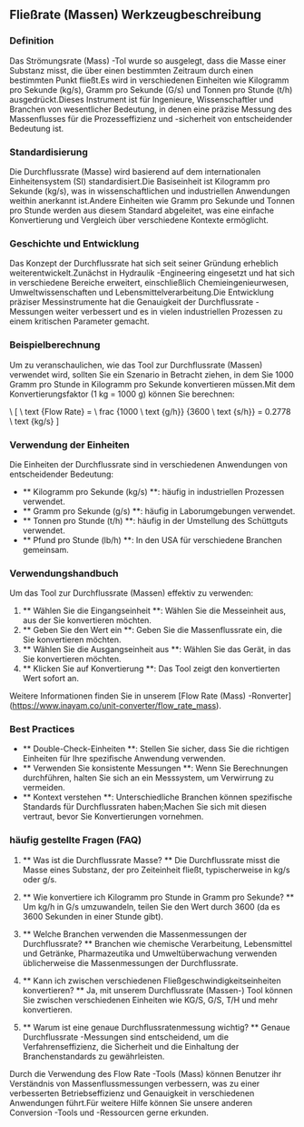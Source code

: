 ## Fließrate (Massen) Werkzeugbeschreibung

### Definition
Das Strömungsrate (Mass) -Tol wurde so ausgelegt, dass die Masse einer Substanz misst, die über einen bestimmten Zeitraum durch einen bestimmten Punkt fließt.Es wird in verschiedenen Einheiten wie Kilogramm pro Sekunde (kg/s), Gramm pro Sekunde (G/s) und Tonnen pro Stunde (t/h) ausgedrückt.Dieses Instrument ist für Ingenieure, Wissenschaftler und Branchen von wesentlicher Bedeutung, in denen eine präzise Messung des Massenflusses für die Prozesseffizienz und -sicherheit von entscheidender Bedeutung ist.

### Standardisierung
Die Durchflussrate (Masse) wird basierend auf dem internationalen Einheitensystem (SI) standardisiert.Die Basiseinheit ist Kilogramm pro Sekunde (kg/s), was in wissenschaftlichen und industriellen Anwendungen weithin anerkannt ist.Andere Einheiten wie Gramm pro Sekunde und Tonnen pro Stunde werden aus diesem Standard abgeleitet, was eine einfache Konvertierung und Vergleich über verschiedene Kontexte ermöglicht.

### Geschichte und Entwicklung
Das Konzept der Durchflussrate hat sich seit seiner Gründung erheblich weiterentwickelt.Zunächst in Hydraulik -Engineering eingesetzt und hat sich in verschiedene Bereiche erweitert, einschließlich Chemieingenieurwesen, Umweltwissenschaften und Lebensmittelverarbeitung.Die Entwicklung präziser Messinstrumente hat die Genauigkeit der Durchflussrate -Messungen weiter verbessert und es in vielen industriellen Prozessen zu einem kritischen Parameter gemacht.

### Beispielberechnung
Um zu veranschaulichen, wie das Tool zur Durchflussrate (Massen) verwendet wird, sollten Sie ein Szenario in Betracht ziehen, in dem Sie 1000 Gramm pro Stunde in Kilogramm pro Sekunde konvertieren müssen.Mit dem Konvertierungsfaktor (1 kg = 1000 g) können Sie berechnen:

\ [
\ text {Flow Rate} = \ frac {1000 \ text {g/h}} {3600 \ text {s/h}} = 0.2778 \ text {kg/s}
\]

### Verwendung der Einheiten
Die Einheiten der Durchflussrate sind in verschiedenen Anwendungen von entscheidender Bedeutung:
- ** Kilogramm pro Sekunde (kg/s) **: häufig in industriellen Prozessen verwendet.
- ** Gramm pro Sekunde (g/s) **: häufig in Laborumgebungen verwendet.
- ** Tonnen pro Stunde (t/h) **: häufig in der Umstellung des Schüttguts verwendet.
- ** Pfund pro Stunde (lb/h) **: In den USA für verschiedene Branchen gemeinsam.

### Verwendungshandbuch
Um das Tool zur Durchflussrate (Massen) effektiv zu verwenden:
1. ** Wählen Sie die Eingangseinheit **: Wählen Sie die Messeinheit aus, aus der Sie konvertieren möchten.
2. ** Geben Sie den Wert ein **: Geben Sie die Massenflussrate ein, die Sie konvertieren möchten.
3. ** Wählen Sie die Ausgangseinheit aus **: Wählen Sie das Gerät, in das Sie konvertieren möchten.
4. ** Klicken Sie auf Konvertierung **: Das Tool zeigt den konvertierten Wert sofort an.

Weitere Informationen finden Sie in unserem [Flow Rate (Mass) -Ronverter] (https://www.inayam.co/unit-converter/flow_rate_mass).

### Best Practices
- ** Double-Check-Einheiten **: Stellen Sie sicher, dass Sie die richtigen Einheiten für Ihre spezifische Anwendung verwenden.
- ** Verwenden Sie konsistente Messungen **: Wenn Sie Berechnungen durchführen, halten Sie sich an ein Messsystem, um Verwirrung zu vermeiden.
- ** Kontext verstehen **: Unterschiedliche Branchen können spezifische Standards für Durchflussraten haben;Machen Sie sich mit diesen vertraut, bevor Sie Konvertierungen vornehmen.

### häufig gestellte Fragen (FAQ)

1. ** Was ist die Durchflussrate Masse? **
Die Durchflussrate misst die Masse eines Substanz, der pro Zeiteinheit fließt, typischerweise in kg/s oder g/s.

2. ** Wie konvertiere ich Kilogramm pro Stunde in Gramm pro Sekunde? **
Um kg/h in G/s umzuwandeln, teilen Sie den Wert durch 3600 (da es 3600 Sekunden in einer Stunde gibt).

3. ** Welche Branchen verwenden die Massenmessungen der Durchflussrate? **
Branchen wie chemische Verarbeitung, Lebensmittel und Getränke, Pharmazeutika und Umweltüberwachung verwenden üblicherweise die Massenmessungen der Durchflussrate.

4. ** Kann ich zwischen verschiedenen Fließgeschwindigkeitseinheiten konvertieren? **
Ja, mit unserem Durchflussrate (Massen-) Tool können Sie zwischen verschiedenen Einheiten wie KG/S, G/S, T/H und mehr konvertieren.

5. ** Warum ist eine genaue Durchflussratenmessung wichtig? **
Genaue Durchflussrate -Messungen sind entscheidend, um die Verfahrenseffizienz, die Sicherheit und die Einhaltung der Branchenstandards zu gewährleisten.

Durch die Verwendung des Flow Rate -Tools (Mass) können Benutzer ihr Verständnis von Massenflussmessungen verbessern, was zu einer verbesserten Betriebseffizienz und Genauigkeit in verschiedenen Anwendungen führt.Für weitere Hilfe können Sie unsere anderen Conversion -Tools und -Ressourcen gerne erkunden.
